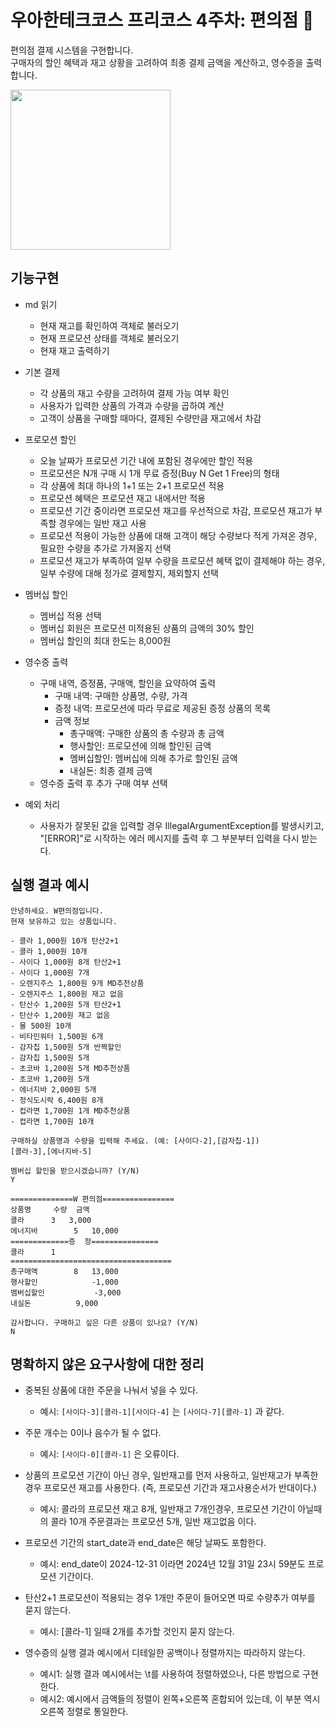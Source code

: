 # 우아한테크코스 프리코스 4주차: 편의점 :convenience_store:

편의점 결제 시스템을 구현합니다.  
구매자의 할인 혜택과 재고 상황을 고려하여 최종 결제 금액을 계산하고, 영수증을 출력합니다.


<img width="256" src="https://github.com/user-attachments/assets/838185bc-e48f-4fe3-898b-77fcdea003c1">
<br>

## 기능구현

- md 읽기
    - 현재 재고를 확인하여 객체로 불러오기
    - 현재 프로모션 상태를 객체로 불러오기
    - 현재 재고 출력하기
      <br>

- 기본 결제
    - 각 상품의 재고 수량을 고려하여 결제 가능 여부 확인
    - 사용자가 입력한 상품의 가격과 수량을 곱하여 계산
    - 고객이 상품을 구매할 때마다, 결제된 수량만큼 재고에서 차감
      <br>

- 프로모션 할인
    - 오늘 날짜가 프로모션 기간 내에 포함된 경우에만 할인 적용
    - 프로모션은 N개 구매 시 1개 무료 증정(Buy N Get 1 Free)의 형태
    - 각 상품에 최대 하나의 1+1 또는 2+1 프로모션 적용
    - 프로모션 혜택은 프로모션 재고 내에서만 적용
    - 프로모션 기간 중이라면 프로모션 재고를 우선적으로 차감, 프로모션 재고가 부족할 경우에는 일반 재고 사용
    - 프로모션 적용이 가능한 상품에 대해 고객이 해당 수량보다 적게 가져온 경우, 필요한 수량을 추가로 가져올지 선택
    - 프로모션 재고가 부족하여 일부 수량을 프로모션 혜택 없이 결제해야 하는 경우, 일부 수량에 대해 정가로 결제할지, 제외할지 선택
      <br>

- 멤버십 할인
    - 멤버십 적용 선택
    - 멤버십 회원은 프로모션 미적용된 상품의 금액의 30% 할인
    - 멤버십 할인의 최대 한도는 8,000원
      <br>

- 영수증 출력
    - 구매 내역, 증정품, 구매액, 할인을 요약하여 출력
        - 구매 내역: 구매한 상품명, 수량, 가격
        - 증정 내역: 프로모션에 따라 무료로 제공된 증정 상품의 목록
        - 금액 정보
            - 총구매액: 구매한 상품의 총 수량과 총 금액
            - 행사할인: 프로모션에 의해 할인된 금액
            - 멤버십할인: 멤버십에 의해 추가로 할인된 금액
            - 내실돈: 최종 결제 금액
    - 영수증 출력 후 추가 구매 여부 선택
      <br>

- 예외 처리
    - 사용자가 잘못된 값을 입력할 경우 IllegalArgumentException를 발생시키고, "[ERROR]"로 시작하는 에러 메시지를 출력 후 그 부분부터 입력을 다시 받는다.
      <br>

## 실행 결과 예시

```
안녕하세요. W편의점입니다.
현재 보유하고 있는 상품입니다.

- 콜라 1,000원 10개 탄산2+1
- 콜라 1,000원 10개
- 사이다 1,000원 8개 탄산2+1
- 사이다 1,000원 7개
- 오렌지주스 1,800원 9개 MD추천상품
- 오렌지주스 1,800원 재고 없음
- 탄산수 1,200원 5개 탄산2+1
- 탄산수 1,200원 재고 없음
- 물 500원 10개
- 비타민워터 1,500원 6개
- 감자칩 1,500원 5개 반짝할인
- 감자칩 1,500원 5개
- 초코바 1,200원 5개 MD추천상품
- 초코바 1,200원 5개
- 에너지바 2,000원 5개
- 정식도시락 6,400원 8개
- 컵라면 1,700원 1개 MD추천상품
- 컵라면 1,700원 10개

구매하실 상품명과 수량을 입력해 주세요. (예: [사이다-2],[감자칩-1])
[콜라-3],[에너지바-5]

멤버십 할인을 받으시겠습니까? (Y/N)
Y 

==============W 편의점================
상품명		수량	금액
콜라		3 	3,000
에너지바 		5 	10,000
=============증	정===============
콜라		1
====================================
총구매액		8	13,000
행사할인			-1,000
멤버십할인			-3,000
내실돈			 9,000

감사합니다. 구매하고 싶은 다른 상품이 있나요? (Y/N)
N
```

## 명확하지 않은 요구사항에 대한 정리

- 중복된 상품에 대한 주문을 나눠서 넣을 수 있다.
    - 예시: `[사이다-3][콜라-1][사이다-4]` 는 `[사이다-7][콜라-1]` 과 같다.
      <br>

- 주문 개수는 0이나 음수가 될 수 없다.
    - 예시: `[사이다-0][콜라-1]` 은 오류이다.
      <br>

- 상품의 프로모션 기간이 아닌 경우, 일반재고를 먼저 사용하고, 일반재고가 부족한 경우 프로모션 재고를 사용한다. (즉, 프로모션 기간과 재고사용순서가 반대이다.)
    - 예시: 콜라의 프로모션 재고 8개, 일반재고 7개인경우, 프로모션 기간이 아닐때의 콜라 10개 주문결과는 프로모션 5개, 일반 재고없음 이다.
      <br>

- 프로모션 기간의 start_date과 end_date은 해당 날짜도 포함한다.
    - 예시: end_date이 2024-12-31 이라면 2024년 12월 31일 23시 59분도 프로모션 기간이다.
      <br>

- 탄산2+1 프로모션이 적용되는 경우 1개만 주문이 들어오면 따로 수량추가 여부를 묻지 않는다.
    - 예시: [콜라-1] 일때 2개를 추가할 것인지 묻지 않는다.
      <br>

- 영수증의 실행 결과 예시에서 디테일한 공백이나 정렬까지는 따라하지 않는다.
    - 예시1: 실행 결과 예시에서는 \t를 사용하여 정렬하였으나, 다른 방법으로 구현한다.
    - 예시2: 예시에서 금액들의 정렬이 왼쪽+오른쪽 혼합되어 있는데, 이 부분 역시 오른쪽 정렬로 통일한다.
      <br>
  
